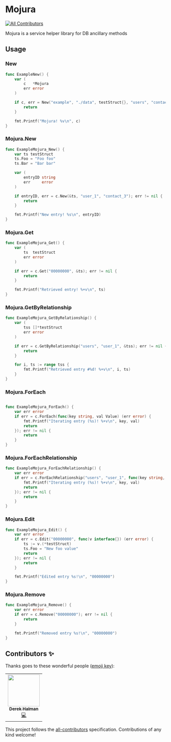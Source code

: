 # Mojura
<!-- ALL-CONTRIBUTORS-BADGE:START - Do not remove or modify this section -->
[![All Contributors](https://img.shields.io/badge/all_contributors-1-orange.svg?style=flat-square)](#contributors-)
<!-- ALL-CONTRIBUTORS-BADGE:END -->
Mojura is a service helper library for DB ancillary methods

## Usage

### New
```go
func ExampleNew() {
	var (
		c   *Mojura
		err error
	)

	if c, err = New("example", "./data", testStruct{}, "users", "contacts"); err != nil {
		return
	}

	fmt.Printf("Mojura! %v\n", c)
}
```

### Mojura.New
```go
func ExampleMojura_New() {
	var ts testStruct
	ts.Foo = "Foo foo"
	ts.Bar = "Bar bar"

	var (
		entryID string
		err     error
	)

	if entryID, err = c.New(&ts, "user_1", "contact_3"); err != nil {
		return
	}

	fmt.Printf("New entry! %s\n", entryID)
}
```

### Mojura.Get
```go
func ExampleMojura_Get() {
	var (
		ts  testStruct
		err error
	)

	if err = c.Get("00000000", &ts); err != nil {
		return
	}

	fmt.Printf("Retrieved entry! %+v\n", ts)
}
```

### Mojura.GetByRelationship
```go
func ExampleMojura_GetByRelationship() {
	var (
		tss []*testStruct
		err error
	)

	if err = c.GetByRelationship("users", "user_1", &tss); err != nil {
		return
	}

	for i, ts := range tss {
		fmt.Printf("Retrieved entry #%d! %+v\n", i, ts)
	}
}
```

### Mojura.ForEach
```go

func ExampleMojura_ForEach() {
	var err error
	if err = c.ForEach(func(key string, val Value) (err error) {
		fmt.Printf("Iterating entry (%s)! %+v\n", key, val)
		return
	}); err != nil {
		return
	}
}
```

### Mojura.ForEachRelationship
```go
func ExampleMojura_ForEachRelationship() {
	var err error
	if err = c.ForEachRelationship("users", "user_1", func(key string, val Value) (err error) {
		fmt.Printf("Iterating entry (%s)! %+v\n", key, val)
		return
	}); err != nil {
		return
	}
}
```

### Mojura.Edit
```go
func ExampleMojura_Edit() {
	var err error
	if err = c.Edit("00000000", func(v interface{}) (err error) {
		ts := v.(*testStruct)
		ts.Foo = "New foo value"
		return
	}); err != nil {
		return
	}

	fmt.Printf("Edited entry %s!\n", "00000000")
}
```

### Mojura.Remove
```go
func ExampleMojura_Remove() {
	var err error
	if err = c.Remove("00000000"); err != nil {
		return
	}

	fmt.Printf("Removed entry %s!\n", "00000000")
}
```

## Contributors ✨

Thanks goes to these wonderful people ([emoji key](https://allcontributors.org/docs/en/emoji-key)):

<!-- ALL-CONTRIBUTORS-LIST:START - Do not remove or modify this section -->
<!-- prettier-ignore-start -->
<!-- markdownlint-disable -->
<table>
  <tr>
    <td align="center"><a href="https://github.com/dhalman"><img src="https://avatars3.githubusercontent.com/u/1349742?v=4" width="100px;" alt=""/><br /><sub><b>Derek Halman</b></sub></a><br /><a href="https://github.com/mojura/mojura/commits?author=dhalman" title="Code">💻</a></td>
  </tr>
</table>

<!-- markdownlint-enable -->
<!-- prettier-ignore-end -->
<!-- ALL-CONTRIBUTORS-LIST:END -->

This project follows the [all-contributors](https://github.com/all-contributors/all-contributors) specification. Contributions of any kind welcome!